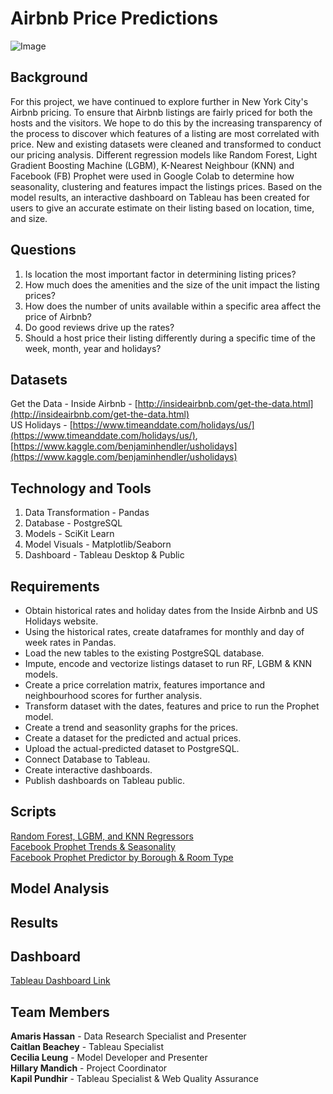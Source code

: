 # Airbnb Price Predictions

![Image](https://vastphotos.com/files/uploads/photos/10318/high-resolution-new-york-skyline-sunset-l.jpg)

## Background

For this project, we have continued to explore further in New York City's Airbnb pricing.  To ensure that Airbnb listings are fairly priced for both the hosts and the visitors. We hope to do this by the increasing transparency of the process to discover which features of a listing are most correlated with price.  New and existing datasets were cleaned and transformed to conduct our pricing analysis.  Different regression models like Random Forest, Light Gradient Boosting Machine (LGBM), K-Nearest Neighbour (KNN) and Facebook (FB) Prophet were used in Google Colab to determine how seasonality, clustering and features impact the listings prices.  Based on the model results, an interactive dashboard on Tableau has been created for users to give an accurate estimate on their listing based on location, time, and size. 


## Questions

1.	Is location the most important factor in determining listing prices?
2.	How much does the amenities and the size of the unit impact the listing prices?
3.	How does the number of units available within a specific area affect the price of Airbnb?
4.	Do good reviews drive up the rates?
5.	Should a host price their listing differently during a specific time of the week, month, year and holidays?

## Datasets
Get the Data - Inside Airbnb - [http://insideairbnb.com/get-the-data.html](http://insideairbnb.com/get-the-data.html)<br>
US Holidays - [https://www.timeanddate.com/holidays/us/](https://www.timeanddate.com/holidays/us/), [https://www.kaggle.com/benjaminhendler/usholidays](https://www.kaggle.com/benjaminhendler/usholidays)

## Technology and Tools 
1. Data Transformation - Pandas
2. Database - PostgreSQL
3. Models - SciKit Learn
4. Model Visuals - Matplotlib/Seaborn
5. Dashboard - Tableau Desktop & Public


## Requirements

* Obtain historical rates and holiday dates from the Inside Airbnb and US Holidays website.
* Using the historical rates, create dataframes for monthly and day of week rates in Pandas.
* Load the new tables to the existing PostgreSQL database.
* Impute, encode and vectorize listings dataset to run RF, LGBM & KNN models.
* Create a price correlation matrix, features importance and neighbourhood scores for further analysis.
* Transform dataset with the dates, features and price to run the Prophet model.
* Create a trend and seasonlity graphs for the prices.
* Create a dataset for the predicted and actual prices.
* Upload the actual-predicted dataset to PostgreSQL.
* Connect Database to Tableau.
* Create interactive dashboards.
* Publish dashboards on Tableau public.


## Scripts
[Random Forest, LGBM, and KNN Regressors](https://github.com/kman4/AirbnbPredictions/blob/main/Model/Regressor/RF_LGBM_KNN_Models.ipynb)<br>
[Facebook Prophet Trends & Seasonality](https://github.com/kman4/AirbnbPredictions/blob/main/Model/Prophet/FB%20Prophet%20Overall/Prophet_Overall.ipynb)<br>
[Facebook Prophet Predictor by Borough & Room Type](https://github.com/kman4/AirbnbPredictions/blob/main/Model/Prophet/FB%20Prophet%20-%20Borough%20%26%20Room%20Type/Prophet_Borough%20%26%20Room%20Type.ipynb)

## Model Analysis

## Results

## Dashboard
[Tableau Dashboard Link](https://public.tableau.com/profile/kapil.pundhir#!/vizhome/AirBnb_Dashboard/AirBnbAnalysis?publish=yes)

## Team Members

**Amaris Hassan** - Data Research Specialist and Presenter<br>
**Caitlan Beachey** - Tableau Specialist <br>
**Cecilia Leung** - Model Developer and Presenter <br>
**Hillary Mandich** - Project Coordinator <br>
**Kapil Pundhir** - Tableau Specialist & Web Quality Assurance


